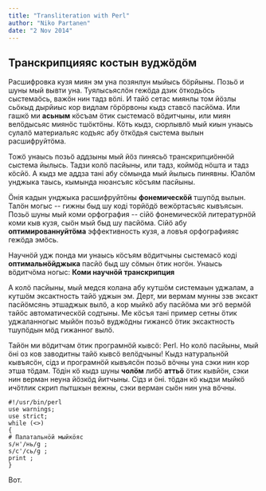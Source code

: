 ```yaml
---
title: "Transliteration with Perl"
author: "Niko Partanen"
date: "2 Nov 2014"
---
```


## Транскрипцияяс костын вуджӧдӧм

Расшифровка кузя миян эм уна позянлун мыйысь бӧрйыны. Позьӧ и шуны мый вывти уна. Туялысьяслӧн гежӧда дзик ӧткодьӧсь сыстемаӧсь, важӧн нин тадз вӧлі. И тайӧ сетас миянлы том йӧзлы сьӧкыд дырйиыс кор видлам гӧрӧрвоны кыдз ставсӧ пасйӧма. Или гашкӧ ми **асьным** кӧсъам ӧтик сыстемасӧ вӧдитчыны, или миян велӧдысьяс миянӧс тшӧктӧны. Кӧть кыдз, сюрлывлӧ мый киын унаысь сулалӧ материальяс кодъяс абу ӧткӧдья сыстема вылын расшифруйтӧма.

Тожӧ унаысь позьӧ аддзыны мый йӧз пинясьӧ транскрипциӧннӧй сыстема йылысь. Тадзи колӧ пасйыны, или тадз, коймӧд нӧшта и тадз кӧсйӧ. А кыдз ме аддза тані абу сӧмында мый йылысь пинявны. Юалӧм унджыка таысь, кымында нюансъяс кӧсъям пасйыны.

Ӧнія кадын унджыка расшифруйтӧны **фонемическӧй** тшупӧд вылын. Талӧн могыс -- гижны быд шу коді торйӧдӧ вежӧртасъяс кывъясын. Позьӧ шуны мый коми орфография -- сійӧ фонемическӧй литературнӧй коми кыв кузя, сыӧн мый быд шу пасйӧма. Сійӧ абу **оптимированнуйтӧма** эффективность кузя, а ловъя орфографияяс гежӧда эмӧсь.

Научнӧй удж понда ми унаысь кӧсъям вӧдитчыны сыстемасӧ коді **оптимальнӧйджыка** пасйӧ быд шу сӧмын ӧтик ногӧн. Унаысь вӧдитчӧма ногыс: **Коми научнӧй транскрипция**

А колӧ пасйыны, мый медся колана абу кутшӧм системаын уджалам, а кутшӧм эксактность тайӧ уджын эм. Дерт, ми вермам мунны зэв эксакт пасйӧмсянь этшаджык вылӧ, а кор мыйкӧ абу пасйӧма ми эгӧ вермӧй тайӧс автоматическӧй содтыны. Ме кӧсъя тані пример сетны ӧтик уджаланногыс мыйӧн позьӧ вуджӧдны гижансӧ ӧтик эксактность тшупӧдын мӧд гижанног вылӧ.

Тайӧн ми вӧдитчам ӧтик програмнӧй кывсӧ: Perl. Но колӧ пасйыны, мый ӧні оз ков заводитны тайӧ кывсӧ велӧдчыны! Кыдз натуральнӧй кывъясӧн, сідз и програмнӧй кывъясӧн позьӧ вӧчны уна сэки нин кор этша тӧдам. Тӧдін кӧ кыдз шуны **чолӧм** либӧ **аттьӧ** ӧтик кывйӧн, сэки нин верман неуна йӧзкӧд йитчыны. Сідз и ӧні. тӧдан кӧ кыдзи мыйкӧ ичӧтлик скрип пытшкын вежны, сэки верман сыӧн нин уна вӧчны.

    #!/usr/bin/perl 
    use warnings;
    use strict;
    while (<>)
    {
    # Палатальнӧй мыйкӧяс
    s/н'/нь/g ;
    s/с'/сь/g ;
    print ;
    }

Вот.